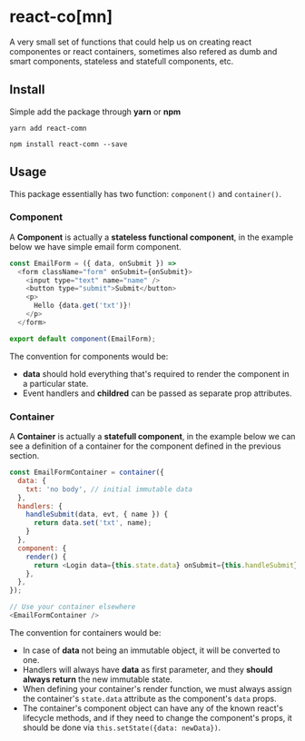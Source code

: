 # react-co[mn]

A very small set of functions that could help us on creating react componentes or react containers,
sometimes also refered as dumb and smart components, stateless and statefull components, etc.

## Install

Simple add the package through **yarn** or **npm**

```
yarn add react-comn
```

```
npm install react-comn --save
```

## Usage

This package essentially has two function: `component()` and `container()`.

### Component

A **Component** is actually a **stateless functional component**,
in the example below we have simple email form component.

```js
const EmailForm = ({ data, onSubmit }) =>
  <form className="form" onSubmit={onSubmit}>
    <input type="text" name="name" />
    <button type="submit">Submit</button>
    <p>
      Hello {data.get('txt')}!
    </p>
  </form>

export default component(EmailForm);
```

The convention for components would be:

* **data** should hold everything that's required to render the component in a particular state.
* Event handlers and **childred** can be passed as separate prop attributes.

### Container

A **Container** is actually a **statefull component**, in the example below we can see a definition
of a container for the component defined in the previous section.

```js
const EmailFormContainer = container({
  data: {
    txt: 'no body', // initial immutable data
  },
  handlers: {
    handleSubmit(data, evt, { name }) {
      return data.set('txt', name);
    }
  },
  component: {
    render() {
      return <Login data={this.state.data} onSubmit={this.handleSubmit} />;
    },
  },
});

// Use your container elsewhere
<EmailFormContainer />
```

The convention for containers would be:

* In case of **data** not being an immutable object, it will be converted to one.
* Handlers will always have **data** as first parameter, and they **should always return**
  the new immutable state.
* When defining your container's render function, we must always assign the container's
  `state.data` attribute as the component's `data` props.
* The container's component object can have any of the known react's lifecycle methods, and
  if they need to change the component's props, it should be done via `this.setState({data: newData})`.

